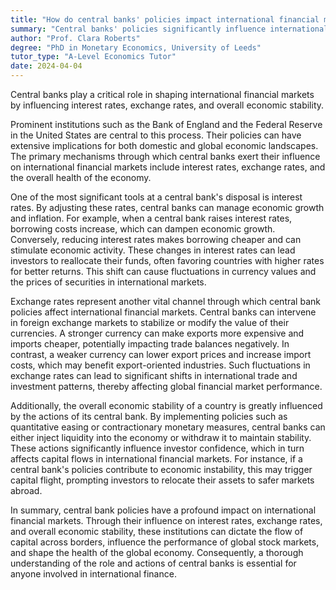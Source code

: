 ```yaml
---
title: "How do central banks' policies impact international financial markets?"
summary: "Central banks' policies significantly influence international financial markets by affecting interest rates, exchange rates, and overall economic stability."
author: "Prof. Clara Roberts"
degree: "PhD in Monetary Economics, University of Leeds"
tutor_type: "A-Level Economics Tutor"
date: 2024-04-04
---
```


Central banks play a critical role in shaping international financial markets by influencing interest rates, exchange rates, and overall economic stability.

Prominent institutions such as the Bank of England and the Federal Reserve in the United States are central to this process. Their policies can have extensive implications for both domestic and global economic landscapes. The primary mechanisms through which central banks exert their influence on international financial markets include interest rates, exchange rates, and the overall health of the economy.

One of the most significant tools at a central bank's disposal is interest rates. By adjusting these rates, central banks can manage economic growth and inflation. For example, when a central bank raises interest rates, borrowing costs increase, which can dampen economic growth. Conversely, reducing interest rates makes borrowing cheaper and can stimulate economic activity. These changes in interest rates can lead investors to reallocate their funds, often favoring countries with higher rates for better returns. This shift can cause fluctuations in currency values and the prices of securities in international markets.

Exchange rates represent another vital channel through which central bank policies affect international financial markets. Central banks can intervene in foreign exchange markets to stabilize or modify the value of their currencies. A stronger currency can make exports more expensive and imports cheaper, potentially impacting trade balances negatively. In contrast, a weaker currency can lower export prices and increase import costs, which may benefit export-oriented industries. Such fluctuations in exchange rates can lead to significant shifts in international trade and investment patterns, thereby affecting global financial market performance.

Additionally, the overall economic stability of a country is greatly influenced by the actions of its central bank. By implementing policies such as quantitative easing or contractionary monetary measures, central banks can either inject liquidity into the economy or withdraw it to maintain stability. These actions significantly influence investor confidence, which in turn affects capital flows in international financial markets. For instance, if a central bank's policies contribute to economic instability, this may trigger capital flight, prompting investors to relocate their assets to safer markets abroad.

In summary, central bank policies have a profound impact on international financial markets. Through their influence on interest rates, exchange rates, and overall economic stability, these institutions can dictate the flow of capital across borders, influence the performance of global stock markets, and shape the health of the global economy. Consequently, a thorough understanding of the role and actions of central banks is essential for anyone involved in international finance.
    